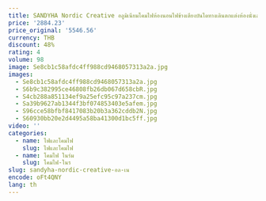 ```yaml
---
title: SANDYHA Nordic Creative อลูมิเนียมโคมไฟห้องนอนไฟข้างเตียงบันไดทางเดินตกแต่งห้องนั่งเล่นโคมไฟในร่ม
price: '2884.23'
price_original: '5546.56'
currency: THB
discount: 48%
rating: 4
volume: 98
image: Se8cb1c58afdc4ff988cd9468057313a2a.jpg
images:
  - Se8cb1c58afdc4ff988cd9468057313a2a.jpg
  - S6b9c382995ce46808fb26db067d658cbR.jpg
  - S4cb288a851134ef9a25efc95c97a237cm.jpg
  - Sa39b9627ab1344f3bf074853403e5afem.jpg
  - S96cce58bfbf8417083b20b3a362cddb2N.jpg
  - S60930bb20e2d4495a58ba41300d1bc5ff.jpg
video: ''
categories:
  - name: ไฟและโคมไฟ
    slug: ไฟและโคมไฟ
  - name: โคมไฟ ในร่ม
    slug: โคมไฟ-ในร
slug: sandyha-nordic-creative-อล-เน
encode: oFt4QNY
lang: th
---
```

  